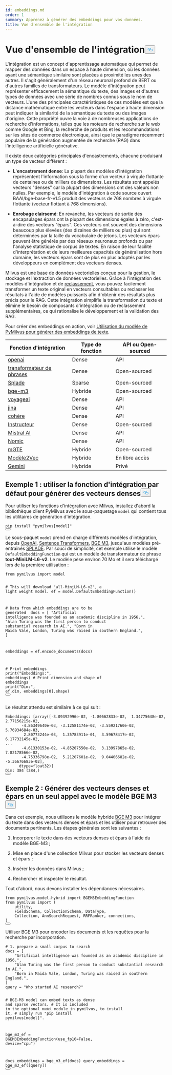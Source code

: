 ```yaml
---
id: embeddings.md
order: 1
summary: Apprenez à générer des embeddings pour vos données.
title: Vue d'ensemble de l'intégration
---
```

<h1 id="Embedding-Overview" class="common-anchor-header">Vue d'ensemble de l'intégration<button data-href="#Embedding-Overview" class="anchor-icon" translate="no">
      <svg translate="no"
        aria-hidden="true"
        focusable="false"
        height="20"
        version="1.1"
        viewBox="0 0 16 16"
        width="16"
      >
        <path
          fill="#0092E4"
          fill-rule="evenodd"
          d="M4 9h1v1H4c-1.5 0-3-1.69-3-3.5S2.55 3 4 3h4c1.45 0 3 1.69 3 3.5 0 1.41-.91 2.72-2 3.25V8.59c.58-.45 1-1.27 1-2.09C10 5.22 8.98 4 8 4H4c-.98 0-2 1.22-2 2.5S3 9 4 9zm9-3h-1v1h1c1 0 2 1.22 2 2.5S13.98 12 13 12H9c-.98 0-2-1.22-2-2.5 0-.83.42-1.64 1-2.09V6.25c-1.09.53-2 1.84-2 3.25C6 11.31 7.55 13 9 13h4c1.45 0 3-1.69 3-3.5S14.5 6 13 6z"
        ></path>
      </svg>
    </button></h1><p>L'intégration est un concept d'apprentissage automatique qui permet de mapper des données dans un espace à haute dimension, où les données ayant une sémantique similaire sont placées à proximité les unes des autres. Il s'agit généralement d'un réseau neuronal profond de BERT ou d'autres familles de transformateurs. Le modèle d'intégration peut représenter efficacement la sémantique du texte, des images et d'autres types de données avec une série de nombres connus sous le nom de vecteurs. L'une des principales caractéristiques de ces modèles est que la distance mathématique entre les vecteurs dans l'espace à haute dimension peut indiquer la similarité de la sémantique du texte ou des images d'origine. Cette propriété ouvre la voie à de nombreuses applications de recherche d'informations, telles que les moteurs de recherche sur le web comme Google et Bing, la recherche de produits et les recommandations sur les sites de commerce électronique, ainsi que le paradigme récemment populaire de la génération augmentée de recherche (RAG) dans l'intelligence artificielle générative.</p>
<p>Il existe deux catégories principales d'encastrements, chacune produisant un type de vecteur différent :</p>
<ul>
<li><p><strong>L</strong>'<strong>encastrement dense</strong>: La plupart des modèles d'intégration représentent l'information sous la forme d'un vecteur à virgule flottante de centaines ou de milliers de dimensions. Les résultats sont appelés vecteurs "denses" car la plupart des dimensions ont des valeurs non nulles. Par exemple, le modèle d'intégration à code source ouvert BAAI/bge-base-fr-v1.5 produit des vecteurs de 768 nombres à virgule flottante (vecteur flottant à 768 dimensions).</p></li>
<li><p><strong>Enrobage clairsemé</strong>: En revanche, les vecteurs de sortie des encapsulages épars ont la plupart des dimensions égales à zéro, c'est-à-dire des vecteurs "épars". Ces vecteurs ont souvent des dimensions beaucoup plus élevées (des dizaines de milliers ou plus) qui sont déterminées par la taille du vocabulaire de jetons. Les vecteurs épars peuvent être générés par des réseaux neuronaux profonds ou par l'analyse statistique de corpus de textes. En raison de leur facilité d'interprétation et de leurs meilleures capacités de généralisation hors domaine, les vecteurs épars sont de plus en plus adoptés par les développeurs en complément des vecteurs denses.</p></li>
</ul>
<p>Milvus est une base de données vectorielles conçue pour la gestion, le stockage et l'extraction de données vectorielles. Grâce à l'intégration des modèles d'intégration et de <a href="https://milvus.io/docs/rerankers-overview.md">reclassement</a>, vous pouvez facilement transformer un texte original en vecteurs consultables ou reclasser les résultats à l'aide de modèles puissants afin d'obtenir des résultats plus précis pour le RAG. Cette intégration simplifie la transformation du texte et élimine le besoin de composants d'intégration ou de reclassement supplémentaires, ce qui rationalise le développement et la validation des RAG.</p>
<p>Pour créer des embeddings en action, voir <a href="https://github.com/milvus-io/bootcamp/blob/master/bootcamp/model/embedding_functions.ipynb">Utilisation du modèle de PyMilvus pour générer des embeddings de texte</a>.</p>
<table>
<thead>
<tr><th>Fonction d'intégration</th><th>Type de fonction</th><th>API ou Open-sourced</th></tr>
</thead>
<tbody>
<tr><td><a href="https://milvus.io/api-reference/pymilvus/v2.5.x/EmbeddingModels/OpenAIEmbeddingFunction/OpenAIEmbeddingFunction.md">openai</a></td><td>Dense</td><td>API</td></tr>
<tr><td><a href="https://milvus.io/api-reference/pymilvus/v2.5.x/EmbeddingModels/SentenceTransformerEmbeddingFunction/SentenceTransformerEmbeddingFunction.md">transformateur de phrases</a></td><td>Dense</td><td>Open-sourced</td></tr>
<tr><td><a href="https://milvus.io/api-reference/pymilvus/v2.5.x/EmbeddingModels/SpladeEmbeddingFunction/SpladeEmbeddingFunction.md">Splade</a></td><td>Sparse</td><td>Open-sourced</td></tr>
<tr><td><a href="https://milvus.io/api-reference/pymilvus/v2.5.x/EmbeddingModels/BGEM3EmbeddingFunction/BGEM3EmbeddingFunction.md">bge-m3</a></td><td>Hybride</td><td>Open-sourced</td></tr>
<tr><td><a href="https://milvus.io/api-reference/pymilvus/v2.5.x/EmbeddingModels/VoyageEmbeddingFunction/VoyageEmbeddingFunction.md">voyageai</a></td><td>Dense</td><td>API</td></tr>
<tr><td><a href="https://milvus.io/api-reference/pymilvus/v2.5.x/EmbeddingModels/JinaEmbeddingFunction/JinaEmbeddingFunction.md">jina</a></td><td>Dense</td><td>API</td></tr>
<tr><td><a href="https://milvus.io/api-reference/pymilvus/v2.5.x/EmbeddingModels/CohereEmbeddingFunction/CohereEmbeddingFunction.md">cohère</a></td><td>Dense</td><td>API</td></tr>
<tr><td><a href="https://milvus.io/api-reference/pymilvus/v2.5.x/EmbeddingModels/InstructorEmbeddingFunction/InstructorEmbeddingFunction.md">Instructeur</a></td><td>Dense</td><td>Open-sourced</td></tr>
<tr><td><a href="https://milvus.io/api-reference/pymilvus/v2.5.x/EmbeddingModels/MistralAIEmbeddingFunction/MistralAIEmbeddingFunction.md">Mistral AI</a></td><td>Dense</td><td>API</td></tr>
<tr><td><a href="https://milvus.io/api-reference/pymilvus/v2.5.x/EmbeddingModels/NomicEmbeddingFunction/NomicEmbeddingFunction.md">Nomic</a></td><td>Dense</td><td>API</td></tr>
<tr><td><a href="https://milvus.io/api-reference/pymilvus/v2.5.x/EmbeddingModels/Model2VecEmbeddingFunction/Model2VecEmbeddingFunction.md">mGTE</a></td><td>Hybride</td><td>Open-sourced</td></tr>
<tr><td><a href="https://milvus.io/api-reference/pymilvus/v2.5.x/EmbeddingModels/Model2VecEmbeddingFunction/Model2VecEmbeddingFunction.md">Modèle2Vec</a></td><td>Hybride</td><td>En libre accès</td></tr>
<tr><td><a href="https://milvus.io/api-reference/pymilvus/v2.5.x/EmbeddingModels/GeminiEmbeddingFunction/GeminiEmbeddingFunction.md">Gemini</a></td><td>Hybride</td><td>Privé</td></tr>
</tbody>
</table>
<h2 id="Example-1-Use-default-embedding-function-to-generate-dense-vectors" class="common-anchor-header">Exemple 1 : utiliser la fonction d'intégration par défaut pour générer des vecteurs denses<button data-href="#Example-1-Use-default-embedding-function-to-generate-dense-vectors" class="anchor-icon" translate="no">
      <svg translate="no"
        aria-hidden="true"
        focusable="false"
        height="20"
        version="1.1"
        viewBox="0 0 16 16"
        width="16"
      >
        <path
          fill="#0092E4"
          fill-rule="evenodd"
          d="M4 9h1v1H4c-1.5 0-3-1.69-3-3.5S2.55 3 4 3h4c1.45 0 3 1.69 3 3.5 0 1.41-.91 2.72-2 3.25V8.59c.58-.45 1-1.27 1-2.09C10 5.22 8.98 4 8 4H4c-.98 0-2 1.22-2 2.5S3 9 4 9zm9-3h-1v1h1c1 0 2 1.22 2 2.5S13.98 12 13 12H9c-.98 0-2-1.22-2-2.5 0-.83.42-1.64 1-2.09V6.25c-1.09.53-2 1.84-2 3.25C6 11.31 7.55 13 9 13h4c1.45 0 3-1.69 3-3.5S14.5 6 13 6z"
        ></path>
      </svg>
    </button></h2><p>Pour utiliser les fonctions d'intégration avec Milvus, installez d'abord la bibliothèque client PyMilvus avec le sous-paquetage <code translate="no">model</code> qui contient tous les utilitaires de génération d'intégration.</p>
<pre><code translate="no" class="language-python">pip install <span class="hljs-string">&quot;pymilvus[model]&quot;</span>
<button class="copy-code-btn"></button></code></pre>
<p>Le sous-paquet <code translate="no">model</code> prend en charge différents modèles d'intégration, depuis <a href="https://milvus.io/docs/embed-with-openai.md">OpenAI</a>, <a href="https://milvus.io/docs/embed-with-sentence-transform.md">Sentence Transformers</a>, <a href="https://milvus.io/docs/embed-with-bgm-m3.md">BGE M3</a>, jusqu'aux modèles pré-entraînés <a href="https://milvus.io/docs/embed-with-splade.md">SPLADE</a>. Par souci de simplicité, cet exemple utilise le modèle <code translate="no">DefaultEmbeddingFunction</code> qui est un modèle de transformateur de phrase <strong>tout-MiniLM-L6-v2</strong>. Le modèle pèse environ 70 Mo et il sera téléchargé lors de la première utilisation :</p>
<pre><code translate="no" class="language-python"><span class="hljs-keyword">from</span> pymilvus <span class="hljs-keyword">import</span> model

<span class="hljs-comment"># This will download &quot;all-MiniLM-L6-v2&quot;, a light weight model.</span>
ef = model.DefaultEmbeddingFunction()

<span class="hljs-comment"># Data from which embeddings are to be generated </span>
docs = [
    <span class="hljs-string">&quot;Artificial intelligence was founded as an academic discipline in 1956.&quot;</span>,
    <span class="hljs-string">&quot;Alan Turing was the first person to conduct substantial research in AI.&quot;</span>,
    <span class="hljs-string">&quot;Born in Maida Vale, London, Turing was raised in southern England.&quot;</span>,
]

embeddings = ef.encode_documents(docs)

<span class="hljs-comment"># Print embeddings</span>
<span class="hljs-built_in">print</span>(<span class="hljs-string">&quot;Embeddings:&quot;</span>, embeddings)
<span class="hljs-comment"># Print dimension and shape of embeddings</span>
<span class="hljs-built_in">print</span>(<span class="hljs-string">&quot;Dim:&quot;</span>, ef.dim, embeddings[<span class="hljs-number">0</span>].shape)
<button class="copy-code-btn"></button></code></pre>
<p>Le résultat attendu est similaire à ce qui suit :</p>
<pre><code translate="no" class="language-python">Embeddings: [array([-<span class="hljs-number">3.09392996e-02</span>, -<span class="hljs-number">1.80662833e-02</span>,  <span class="hljs-number">1.34775648e-02</span>,  <span class="hljs-number">2.77156215e-02</span>,
       -<span class="hljs-number">4.86349640e-03</span>, -<span class="hljs-number">3.12581174e-02</span>, -<span class="hljs-number">3.55921760e-02</span>,  <span class="hljs-number">5.76934684e-03</span>,
        <span class="hljs-number">2.80773244e-03</span>,  <span class="hljs-number">1.35783911e-01</span>,  <span class="hljs-number">3.59678417e-02</span>,  <span class="hljs-number">6.17732145e-02</span>,
...
       -<span class="hljs-number">4.61330153e-02</span>, -<span class="hljs-number">4.85207550e-02</span>,  <span class="hljs-number">3.13997865e-02</span>,  <span class="hljs-number">7.82178566e-02</span>,
       -<span class="hljs-number">4.75336798e-02</span>,  <span class="hljs-number">5.21207601e-02</span>,  <span class="hljs-number">9.04406682e-02</span>, -<span class="hljs-number">5.36676683e-02</span>],
      dtype=float32)]
Dim: <span class="hljs-number">384</span> (<span class="hljs-number">384</span>,)
<button class="copy-code-btn"></button></code></pre>
<h2 id="Example-2-Generate-dense-and-sparse-vectors-in-one-call-with-BGE-M3-model" class="common-anchor-header">Exemple 2 : Générer des vecteurs denses et épars en un seul appel avec le modèle BGE M3<button data-href="#Example-2-Generate-dense-and-sparse-vectors-in-one-call-with-BGE-M3-model" class="anchor-icon" translate="no">
      <svg translate="no"
        aria-hidden="true"
        focusable="false"
        height="20"
        version="1.1"
        viewBox="0 0 16 16"
        width="16"
      >
        <path
          fill="#0092E4"
          fill-rule="evenodd"
          d="M4 9h1v1H4c-1.5 0-3-1.69-3-3.5S2.55 3 4 3h4c1.45 0 3 1.69 3 3.5 0 1.41-.91 2.72-2 3.25V8.59c.58-.45 1-1.27 1-2.09C10 5.22 8.98 4 8 4H4c-.98 0-2 1.22-2 2.5S3 9 4 9zm9-3h-1v1h1c1 0 2 1.22 2 2.5S13.98 12 13 12H9c-.98 0-2-1.22-2-2.5 0-.83.42-1.64 1-2.09V6.25c-1.09.53-2 1.84-2 3.25C6 11.31 7.55 13 9 13h4c1.45 0 3-1.69 3-3.5S14.5 6 13 6z"
        ></path>
      </svg>
    </button></h2><p>Dans cet exemple, nous utilisons le modèle hybride <a href="https://milvus.io/docs/embed-with-bgm-m3.md">BGE M3</a> pour intégrer du texte dans des vecteurs denses et épars et les utiliser pour retrouver des documents pertinents. Les étapes générales sont les suivantes :</p>
<ol>
<li><p>Incorporer le texte dans des vecteurs denses et épars à l'aide du modèle BGE-M3 ;</p></li>
<li><p>Mise en place d'une collection Milvus pour stocker les vecteurs denses et épars ;</p></li>
<li><p>Insérer les données dans Milvus ;</p></li>
<li><p>Rechercher et inspecter le résultat.</p></li>
</ol>
<p>Tout d'abord, nous devons installer les dépendances nécessaires.</p>
<pre><code translate="no" class="language-python"><span class="hljs-keyword">from</span> pymilvus.model.hybrid <span class="hljs-keyword">import</span> BGEM3EmbeddingFunction
<span class="hljs-keyword">from</span> pymilvus <span class="hljs-keyword">import</span> (
    utility,
    FieldSchema, CollectionSchema, DataType,
    Collection, AnnSearchRequest, RRFRanker, connections,
)
<button class="copy-code-btn"></button></code></pre>
<p>Utiliser BGE M3 pour encoder les documents et les requêtes pour la recherche par incorporation.</p>
<pre><code translate="no" class="language-python"><span class="hljs-comment"># 1. prepare a small corpus to search</span>
docs = [
    <span class="hljs-string">&quot;Artificial intelligence was founded as an academic discipline in 1956.&quot;</span>,
    <span class="hljs-string">&quot;Alan Turing was the first person to conduct substantial research in AI.&quot;</span>,
    <span class="hljs-string">&quot;Born in Maida Vale, London, Turing was raised in southern England.&quot;</span>,
]
query = <span class="hljs-string">&quot;Who started AI research?&quot;</span>

<span class="hljs-comment"># BGE-M3 model can embed texts as dense and sparse vectors.</span>
<span class="hljs-comment"># It is included in the optional `model` module in pymilvus, to install it,</span>
<span class="hljs-comment"># simply run &quot;pip install pymilvus[model]&quot;.</span>

bge_m3_ef = BGEM3EmbeddingFunction(use_fp16=<span class="hljs-literal">False</span>, device=<span class="hljs-string">&quot;cpu&quot;</span>)

docs_embeddings = bge_m3_ef(docs)
query_embeddings = bge_m3_ef([query])
<button class="copy-code-btn"></button></code></pre>
